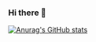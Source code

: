 ### Hi there 👋

[![Anurag's GitHub stats](https://github-readme-stats.vercel.app/api?username=mtang724)](https://github.com/anuraghazra/github-readme-stats)


<!--
**mtang724/mtang724** is a ✨ _special_ ✨ repository because its `README.md` (this file) appears on your GitHub profile.

Here are some ideas to get you started:

- 🔭 I’m currently working on ...
- 🌱 I’m currently learning ...
- 👯 I’m looking to collaborate on ...
- 🤔 I’m looking for help with ...
- 💬 Ask me about ...
- 📫 How to reach me: ...
- 😄 Pronouns: ...
- ⚡ Fun fact: ...
-->
